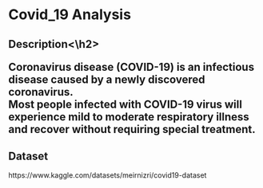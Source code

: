 # Covid_19 Analysis

<h2>Description<\h2>
<p> Coronavirus disease (COVID-19) is an infectious disease caused by a newly discovered coronavirus.<br> Most people infected with COVID-19 virus will experience mild to moderate respiratory illness and recover without requiring special treatment.</p>
<h2>Dataset</h2>
<p>https://www.kaggle.com/datasets/meirnizri/covid19-dataset </p>
